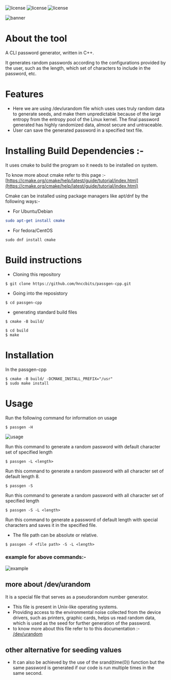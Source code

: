 <!-- # passgen-cpp
A CLI password generator written in C++

## Build

```
git clone https://github.com/hnccbits/passgen-cpp.git
cd passgen-cpp
cmake -B build/
cd build
make
```

[Read Design goals](DESIGN.md) -->
![license](https://img.shields.io/badge/license-MIT-brightgreen) 
![license](https://img.shields.io/badge/dependencies-cmake-yellowgreen)
![license](https://img.shields.io/badge/forks-13-blue)

![banner](https://github.com/kumarharsh2396/passgen-cpp/blob/main/image/banner.png?raw=true)

# About the tool

 A CLI password generator, written in C++.

 It generates random passwords according to the configurations provided by the user, such as the length, which set of characters to include in the password, etc. 

# Features

- Here we are using /dev/urandom file which uses uses truly random data to generate seeds, and make them unpredictable because of the large entropy from the     entropy pool of the Linux kernel. The final password generated has highly randomized data, almost secure and untraceable.
- User can save the generated password in a specified text file.


# Installing Build Dependencies :-
 It uses cmake to build the program so it needs to be installed on system.

To know more about cmake refer to this page :- [https://cmake.org/cmake/help/latest/guide/tutorial/index.html](https://cmake.org/cmake/help/latest/guide/tutorial/index.html)

 Cmake can be installed using package managers like apt/dnf by the following ways:-

- For Ubuntu/Debian 


```cmake
sudo apt-get install cmake
```
- For fedora/CentOS
```
sudo dnf install cmake
```

# Build instructions


- Cloning this repository
```
$ git clone https://github.com/hnccbits/passgen-cpp.git
```
- Going into the reposistory
```
$ cd passgen-cpp
```
- generating standard build files
```
$ cmake -B build/
```
```
$ cd build
$ make
```

# Installation

In the passgen-cpp

```
$ cmake -B build/ -DCMAKE_INSTALL_PREFIX="/usr"
$ sudo make install
```

# Usage
 Run the following command for information on usage
 ```
 $ passgen -H
 ```
 ![usage](https://github.com/kumarharsh2396/passgen-cpp/blob/main/image/usage.png?raw=true)

 Run this command to generate a random password with default character set of specified length
 ```
 $ passgen -L <length>
```
Run this command to generate a random password with all character set of default length 8.
```
$ passgen -S
```
Run this command to generate a random password with all character set of specified length
```
$ passgen -S -L <length>
```
Run this command to generate a password of default length with special characters and saves it in the specified file.
- The file path can be absolute or relative.
```
$ passgen -F <file path> -S -L <length>
```
### example for  above commands:-
![example](https://github.com/kumarharsh2396/passgen-cpp/blob/main/image/example.png?raw=true)





## more about /dev/urandom
 It is a special file that serves as a pseudorandom number generator.
 - This file is present in Unix-like operating systems.
 - Providing access to the environmental noise collected from the device drivers, such as printers, graphic cards, helps us read random data, which is used as the seed for further generation of the password. 
 - to know more about this file refer to to this documentation :- [/dev/urandom](https://man7.org/linux/man-pages/man4/random.4.html) 
 
 ## other alternative for seeding values
 - It can also be achieved by the use of the srand(time(0)) function but the same password is generated if our code is run multiple times in the same second.

 
